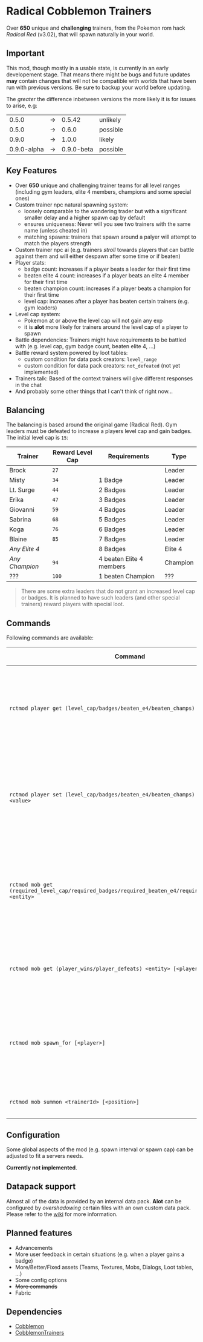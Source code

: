 # Radical Cobblemon Trainers

Over **650** unique and **challenging** trainers, from the Pokemon rom hack *Radical Red* (v3.02), that will spawn naturally in your world.

## Important

This mod, though mostly in a usable state, is currently in an early developement stage. That means there might be bugs and future updates **may** contain changes that will not be compatible with worlds that have been run with previous versions. Be sure to backup your world before updating.

The *greater* the difference inbetween versions the more likely it is for issues to arise, e.g:

|             |     |            |          |
| ----------- | --- | ---------- | -------- |
| 0.5.0       | ->  | 0.5.42     | unlikely |
| 0.5.0       | ->  | 0.6.0      | possible |
| 0.9.0       | ->  | 1.0.0      | likely   |
| 0.9.0-alpha | ->  | 0.9.0-beta | possible |

## Key Features

- Over **650** unique and challenging trainer teams for all level ranges (including gym leaders, elite 4 members, champions and some special ones)
- Custom trainer npc natural spawning system:
  - loosely comparable to the wandering trader but with a significant smaller delay and a higher spawn cap by default
  - ensures uniqueness: Never will you see two trainers with the same name (unless cheated in)
  - matching spawns: trainers that spawn around a palyer will attempt to match the players strength
- Custom trainer npc ai (e.g. trainers *stroll* towards players that can battle against them and will either despawn after some time or if beaten)
- Player stats:
  - badge count: increases if a player beats a leader for their first time
  - beaten elite 4 count: increases if a player beats an elite 4 member for their first time
  - beaten champion count: increases if a player beats a champion for their first time
  - level cap: increases after a player has beaten certain trainers (e.g. gym leaders)
- Level cap system:
  - Pokemon at or above the level cap will not gain any exp
  - it is **alot** more likely for trainers around the level cap of a player to spawn
- Battle dependencies: Trainers might have requirements to be battled with (e.g. level cap, gym badge count, beaten elite 4, ...)
- Battle reward system powered by loot tables:
  - custom condition for data pack creators: `level_range`
  - custom condition for data pack creators: `not_defeated` (not yet implemented)
- Trainers talk: Based of the context trainers will give different responses in the chat
- And probably some other things that I can't think of right now...

## Balancing

The balancing is based around the original game (Radical Red). Gym leaders must be defeated to increase a players level cap and gain badges. The initial level cap is `15`:

| Trainer        | Reward Level Cap | Requirements             | Type     |
| -------------- | ---------------- | ------------------------ | -------- |
| Brock          | `27`             |                          | Leader   |
| Misty          | `34`             | 1 Badge                  | Leader   |
| Lt. Surge      | `44`             | 2 Badges                 | Leader   |
| Erika          | `47`             | 3 Badges                 | Leader   |
| Giovanni       | `59`             | 4 Badges                 | Leader   |
| Sabrina        | `68`             | 5 Badges                 | Leader   |
| Koga           | `76`             | 6 Badges                 | Leader   |
| Blaine         | `85`             | 7 Badges                 | Leader   |
| *Any Elite 4*  |                  | 8 Badges                 | Elite 4  |
| *Any Champion* | `94`             | 4 beaten Elite 4 members | Champion |
| ???            | `100`            | 1 beaten Champion        | ???      |

> There are some extra leaders that do not grant an increased level cap or badges. It is planned to have such leaders (and other special trainers) reward players with special loot.

## Commands

Following commands are available:

| Command                                                                                                  | Description                                                                                                               | Op Level |
| -------------------------------------------------------------------------------------------------------- | ------------------------------------------------------------------------------------------------------------------------- | -------- |
| `rctmod player get (level_cap/badges/beaten_e4/beaten_champs) [<player>]`                                | Retrieves either the level cap or the amount of badges, beaten elite 4 or champions from the given player.                | `1`      |
| `rctmod player set (level_cap/badges/beaten_e4/beaten_champs) [<player>] <value>`                        | Sets either the level cap or the amount of badges, beaten elite 4 or champions from the given player to the given value.  | `2`      |
| `rctmod mob get (required_level_cap/required_badges/required_beaten_e4/required_beaten_champs) <entity>` | Retrieves either the required level cap or the amount of required badges, beaten elite 4 or champions from the given mob. | `1`      |
| `rctmod mob get (player_wins/player_defeats) <entity> [<player>]`                                        | Retrieves the amount of wins or defeats the given player has against the given mob.                                       | `1`      |
| `rctmod mob spawn_for [<player>]`                                                                        | Attempts to spawn a trainer mob in the vicinity of the given player (uses natural spawning mechanics).                    | `2`      |
| `rctmod mob summon <trainerId> [<position>]`                                                             | Summns a trainer mob at the given postion.                                                                                | `2`      |

## Configuration

Some global aspects of the mod (e.g. spawn interval or spawn cap) can be adjusted to fit a servers needs.

**Currently not implemented**.

## Datapack support

Almost all of the data is provided by an internal data pack. **Alot** can be configured by *overshadowing* certain files with an own custom data pack. Please refer to the [wiki](todo.com) for more information.

## Planned features

- Advancements
- More user feedback in certain situations (e.g. when a player gains a badge)
- More/Better/Fixed assets (Teams, Textures, Mobs, Dialogs, Loot tables, ...)
- Some config options
- ~~More commands~~
- Fabric

## Dependencies

- [Cobblemon](todo.com)
- [CobblemonTrainers](todo.com)
